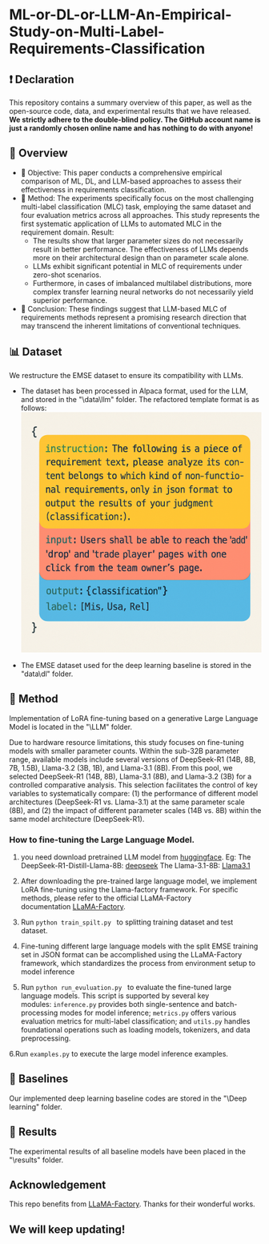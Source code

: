 # ML-or-DL-or-LLM-An-Empirical-Study-on-Multi-Label-Requirements-Classification
## ❗ Declaration
This repository contains a summary overview of this paper, as well as the open-source code, data, and experimental results that we have released. 
**We strictly adhere to the double-blind policy. The GitHub account name is just a randomly chosen online name and has nothing to do with anyone!**

## 📑 Overview
- 🧠 Objective: This paper conducts a comprehensive empirical comparison of ML, DL, and LLM-based approaches to assess their effectiveness in requirements
classification. 
- 🎈 Method: The experiments specifically focus on the most challenging multi-label classification (MLC) task, employing the same dataset and four evaluation metrics across all approaches. This study represents the first systematic application of LLMs to automated MLC in the requirement domain.
Result: 
  - The results show that larger parameter sizes do not necessarily result in better performance. The effectiveness of LLMs depends more on their architectural design than on parameter scale alone. 
  - LLMs exhibit significant potential in MLC of requirements under zero-shot scenarios. 
  - Furthermore, in cases of imbalanced multilabel distributions, more complex transfer learning neural networks do not necessarily yield superior performance.
- 🎉 Conclusion: 
These findings suggest that LLM-based MLC of requirements methods represent a promising research direction that may transcend the inherent limitations of
conventional techniques.

## 📊 Dataset
We restructure the EMSE dataset to ensure its compatibility with LLMs.
- The dataset has been processed in Alpaca format, used for the LLM, and stored in the "\data\llm" folder. The refactored template format is as follows:
![image](format.png)

- The EMSE dataset used for the deep learning baseline is stored in the "data\dl" folder.

## 🚀 Method
Implementation of LoRA fine-tuning based on a generative Large Language Model is located in the "\LLM" folder.

Due to hardware resource limitations, this study focuses on fine-tuning models with smaller parameter counts. Within the sub-32B parameter range, available models include several versions of DeepSeek-R1 (14B, 8B, 7B, 1.5B), Llama-3.2 (3B, 1B), and Llama-3.1 (8B). From this pool, we selected DeepSeek-R1 (14B, 8B), Llama-3.1 (8B), and Llama-3.2 (3B) for a controlled comparative analysis. This selection facilitates the control of key variables to systematically compare: (1) the performance of different model architectures (DeepSeek-R1 vs. Llama-3.1) at the same parameter scale (8B), and (2) the impact of different parameter scales (14B vs. 8B) within the same model architecture (DeepSeek-R1).

### How to fine-tuning the Large Language Model.

1. you need download pretrained LLM model from [huggingface](https://huggingface.co/models).
Eg:
The DeepSeek-R1-Distill-Llama-8B: [deepseek](https://huggingface.co/deepseek-ai/DeepSeek-R1-Distill-Llama-8B)
The Llama-3.1-8B: [Llama3.1](https://huggingface.co/meta-llama/Llama-3.1-8B)

2. After downloading the pre-trained large language model, we implement LoRA fine-tuning using the Llama-factory framework. For specific methods, please refer to the official LLaMA-Factory documentation [LLaMA-Factory](https://llamafactory.readthedocs.io/zh-cn/latest/).

3. Run `python train_spilt.py ` to splitting training dataset and test dataset.

4. Fine-tuning different large language models with the split EMSE training set in JSON format can be accomplished using the LLaMA-Factory framework, which standardizes the process from environment setup to model inference

5. Run `python run_evuluation.py ` to evaluate the fine-tuned large language models. This script is supported by several key modules: `inference.py` provides both single-sentence and batch-processing modes for model inference; `metrics.py` offers various evaluation metrics for multi-label classification; and `utils.py` handles foundational operations such as loading models, tokenizers, and data preprocessing.

6.Run `examples.py` to execute the large model inference examples.

## 📌 Baselines
Our implemented deep learning baseline codes are stored in the "\Deep learning" folder.

## 📔 Results
The experimental results of all baseline models have been placed in the "\results" folder.

## Acknowledgement
This repo benefits from [LLaMA-Factory](https://github.com/hiyouga/LLaMA-Factory?tab=readme-ov-file#). Thanks for their wonderful works.

## We will keep updating!
